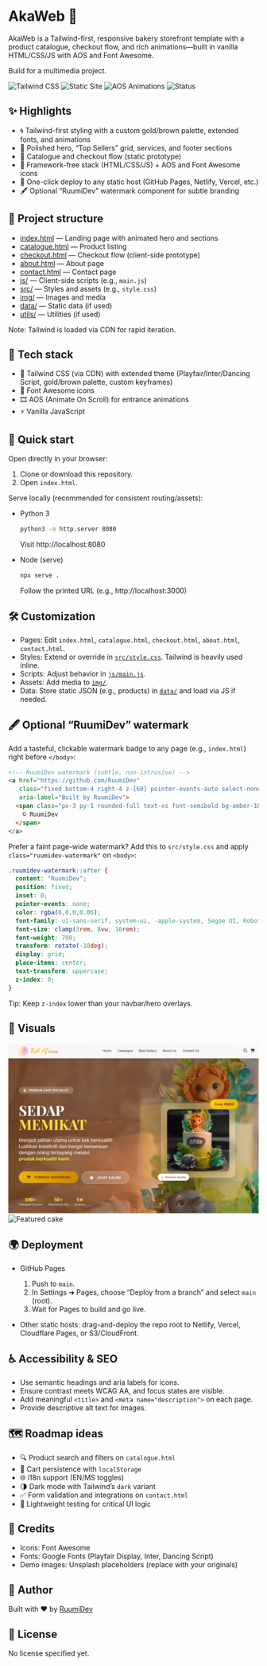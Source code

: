 # AkaWeb 🍰

AkaWeb is a Tailwind-first, responsive bakery storefront template with a product catalogue, checkout flow, and rich animations—built in vanilla HTML/CSS/JS with AOS and Font Awesome.

Build for a multimedia project.

![Tailwind CSS](https://img.shields.io/badge/TailwindCSS-3.x-38B2AC?logo=tailwindcss&logoColor=white)
![Static Site](https://img.shields.io/badge/Static%20Site-HTML%2FCSS%2FJS-blue)
![AOS Animations](https://img.shields.io/badge/AOS-Animations-ff6d00)
![Status](https://img.shields.io/badge/Status-WIP-gold)

## ✨ Highlights

- 🌀 Tailwind-first styling with a custom gold/brown palette, extended fonts, and animations
- 🧁 Polished hero, “Top Sellers” grid, services, and footer sections
- 🛒 Catalogue and checkout flow (static prototype)
- 🧰 Framework-free stack (HTML/CSS/JS) + AOS and Font Awesome icons
- 🚀 One-click deploy to any static host (GitHub Pages, Netlify, Vercel, etc.)
- 🖋️ Optional “RuumiDev” watermark component for subtle branding

## 🧩 Project structure

- [index.html](https://github.com/RuumiDev/AkaWeb/blob/main/index.html) — Landing page with animated hero and sections
- [catalogue.html](https://github.com/RuumiDev/AkaWeb/blob/main/catalogue.html) — Product listing
- [checkout.html](https://github.com/RuumiDev/AkaWeb/blob/main/checkout.html) — Checkout flow (client-side prototype)
- [about.html](https://github.com/RuumiDev/AkaWeb/blob/main/about.html) — About page
- [contact.html](https://github.com/RuumiDev/AkaWeb/blob/main/contact.html) — Contact page
- [js/](https://github.com/RuumiDev/AkaWeb/tree/main/js) — Client-side scripts (e.g., `main.js`)
- [src/](https://github.com/RuumiDev/AkaWeb/tree/main/src) — Styles and assets (e.g., `style.css`)
- [img/](https://github.com/RuumiDev/AkaWeb/tree/main/img) — Images and media
- [data/](https://github.com/RuumiDev/AkaWeb/tree/main/data) — Static data (if used)
- [utils/](https://github.com/RuumiDev/AkaWeb/tree/main/utils) — Utilities (if used)

Note: Tailwind is loaded via CDN for rapid iteration.

## 🧱 Tech stack

- 🎨 Tailwind CSS (via CDN) with extended theme (Playfair/Inter/Dancing Script, gold/brown palette, custom keyframes)
- 🧩 Font Awesome icons
- 🎞️ AOS (Animate On Scroll) for entrance animations
- ⚡ Vanilla JavaScript

## 🚀 Quick start

Open directly in your browser:
1. Clone or download this repository.
2. Open `index.html`.

Serve locally (recommended for consistent routing/assets):

- Python 3
  ```bash
  python3 -m http.server 8080
  ```
  Visit http://localhost:8080

- Node (serve)
  ```bash
  npx serve .
  ```
  Follow the printed URL (e.g., http://localhost:3000)

## 🛠️ Customization

- Pages: Edit `index.html`, `catalogue.html`, `checkout.html`, `about.html`, `contact.html`.
- Styles: Extend or override in [`src/style.css`](https://github.com/RuumiDev/AkaWeb/blob/main/src/style.css). Tailwind is heavily used inline.
- Scripts: Adjust behavior in [`js/main.js`](https://github.com/RuumiDev/AkaWeb/blob/main/js/main.js).
- Assets: Add media to [`img/`](https://github.com/RuumiDev/AkaWeb/tree/main/img). 
- Data: Store static JSON (e.g., products) in [`data/`](https://github.com/RuumiDev/AkaWeb/tree/main/data) and load via JS if needed.

## 🖋️ Optional “RuumiDev” watermark

Add a tasteful, clickable watermark badge to any page (e.g., `index.html`) right before `</body>`:

```html
<!-- RuumiDev watermark (subtle, non-intrusive) -->
<a href="https://github.com/RuumiDev"
   class="fixed bottom-4 right-4 z-[60] pointer-events-auto select-none opacity-80 hover:opacity-100 transition"
   aria-label="Built by RuumiDev">
  <span class="px-3 py-1 rounded-full text-xs font-semibold bg-amber-100/90 text-amber-800 shadow-lg border border-amber-200/80">
    © RuumiDev
  </span>
</a>
```

Prefer a faint page-wide watermark? Add this to `src/style.css` and apply `class="ruumidev-watermark"` on `<body>`:

```css
.ruumidev-watermark::after {
  content: "RuumiDev";
  position: fixed;
  inset: 0;
  pointer-events: none;
  color: rgba(0,0,0,0.06);
  font-family: ui-sans-serif, system-ui, -apple-system, Segoe UI, Roboto, Inter, "Helvetica Neue", Arial, "Noto Sans", "Apple Color Emoji", "Segoe UI Emoji";
  font-size: clamp(3rem, 8vw, 10rem);
  font-weight: 700;
  transform: rotate(-18deg);
  display: grid;
  place-items: center;
  text-transform: uppercase;
  z-index: 0;
}
```

Tip: Keep `z-index` lower than your navbar/hero overlays.

## 🧪 Visuals


![Hero preview](img/Hero.png)
![Featured cake](img/Anas.jpg)


## 🌍 Deployment

- GitHub Pages
  1. Push to `main`.
  2. In Settings ➜ Pages, choose “Deploy from a branch” and select `main` (root).
  3. Wait for Pages to build and go live.

- Other static hosts: drag-and-deploy the repo root to Netlify, Vercel, Cloudflare Pages, or S3/CloudFront.

## ♿ Accessibility & SEO

- Use semantic headings and aria labels for icons.
- Ensure contrast meets WCAG AA, and focus states are visible.
- Add meaningful `<title>` and `<meta name="description">` on each page.
- Provide descriptive alt text for images.

## 🗺️ Roadmap ideas

- 🔍 Product search and filters on `catalogue.html`
- 💾 Cart persistence with `localStorage`
- 🌐 i18n support (EN/MS toggles)
- 🌗 Dark mode with Tailwind’s `dark` variant
- ✅ Form validation and integrations on `contact.html`
- 🧪 Lightweight testing for critical UI logic

## 🙌 Credits

- Icons: Font Awesome
- Fonts: Google Fonts (Playfair Display, Inter, Dancing Script)
- Demo images: Unsplash placeholders (replace with your originals)

## 👤 Author

Built with ❤️ by [RuumiDev](https://github.com/RuumiDev)

## 📝 License

No license specified yet. 
